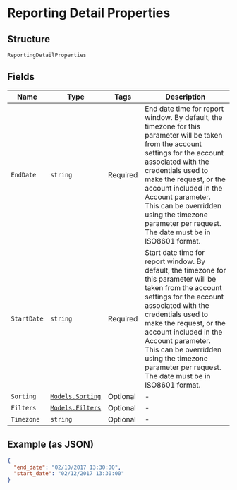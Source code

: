 
# Reporting Detail Properties

## Structure

`ReportingDetailProperties`

## Fields

| Name | Type | Tags | Description |
|  --- | --- | --- | --- |
| `EndDate` | `string` | Required | End date time for report window. By default, the timezone for this parameter will be taken from the account settings for the account associated with the credentials used to make the request, or the account included in the Account parameter. This can be overridden using the timezone parameter per request. The date must be in ISO8601 format. |
| `StartDate` | `string` | Required | Start date time for report window. By default, the timezone for this parameter will be taken from the account settings for the account associated with the credentials used to make the request, or the account included in the Account parameter. This can be overridden using the timezone parameter per request. The date must be in ISO8601 format. |
| `Sorting` | [`Models.Sorting`](../../doc/models/sorting.md) | Optional | - |
| `Filters` | [`Models.Filters`](../../doc/models/filters.md) | Optional | - |
| `Timezone` | `string` | Optional | - |

## Example (as JSON)

```json
{
  "end_date": "02/10/2017 13:30:00",
  "start_date": "02/12/2017 13:30:00"
}
```

